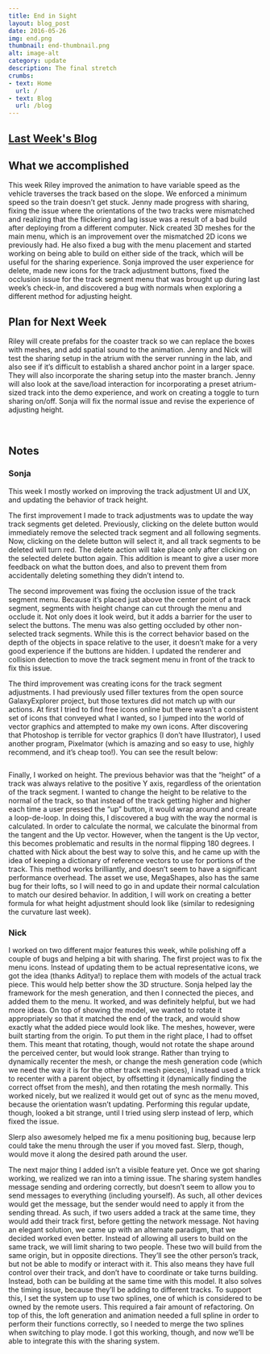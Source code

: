 ```yaml
---
title: End in Sight
layout: blog_post
date: 2016-05-26
img: end.png
thumbnail: end-thumbnail.png
alt: image-alt
category: update
description: The final stretch
crumbs: 
- text: Home
  url: /
- text: Blog
  url: /blog
---
```


## [Last Week's Blog](/vrgrads/update/2016/05/19/leaving-the-station/)

## What we accomplished 

This week Riley improved the animation to have variable speed as the vehicle traverses the track based on the slope. We enforced a minimum speed so the train doesn’t get stuck. Jenny made progress with sharing, fixing the issue where the orientations of the two tracks were mismatched and realizing that the flickering and lag issue was a result of a bad build after deploying from a  different computer. Nick created 3D meshes for the main menu, which is an improvement over the mismatched 2D icons we previously had. He also fixed a bug with the menu placement and started working on being able to build on either side of the track, which will be useful for the sharing experience. Sonja improved the user experience for delete, made new icons for the track adjustment buttons, fixed the occlusion issue for the track segment menu that was brought up during last week’s check-in, and discovered a bug with normals when exploring a different method for adjusting height.


## Plan for Next Week

Riley will create prefabs for the coaster track so we can replace the boxes with meshes, and add spatial sound to the animation. Jenny and Nick will test the sharing setup in the atrium with the server running in the lab, and also see if it’s difficult to establish a shared anchor point in a larger space. They will also incorporate the sharing setup into the master branch. Jenny will also look at the save/load interaction for incorporating a preset atrium-sized track into the demo experience, and work on creating a toggle to turn sharing on/off. Sonja will fix the normal issue and revise the experience of adjusting height.

<br />

## Notes

### Sonja

This week I mostly worked on improving the track adjustment UI and UX, and updating the behavior of track height. 

The first improvement I made to track adjustments was to update the way track segments get deleted. Previously, clicking on the delete button would immediately remove the selected track segment and all following segments. Now, clicking on the delete button will select it, and all track segments to be deleted will turn red. The delete action will take place only after clicking on the selected delete button again. This addition is meant to give a user more feedback on what the button does, and also to prevent them from accidentally deleting something they didn’t intend to. 

The second improvement was fixing the occlusion issue of the track segment menu. Because it’s placed just above the center point of a track segment, segments with height change can cut through the menu and occlude it. Not only does it look weird, but it adds a barrier for the user to select the buttons. The menu was also getting occluded by other non-selected track segments. While this is the correct behavior based on the depth of the objects in space relative to the user, it doesn’t make for a very good experience if the buttons are hidden. I updated the renderer and collision detection to move the track segment menu in front of the track to fix this issue. 

The third improvement was creating icons for the track segment adjustments. I had previously used filler textures from the open source GalaxyExplorer project, but those textures did not match up with our actions. At first I tried to find free icons online but there wasn’t a consistent set of icons that conveyed what I wanted, so I jumped into the world of vector graphics and attempted to make my own icons. After discovering that Photoshop is terrible for vector graphics (I don’t have Illustrator), I used another program, Pixelmator (which is amazing and so easy to use, highly recommend, and it’s cheap too!). You can see the result below:

<div class="row">
	<div class="col-lg-3 col-md-3 col-sm-3">
	    <img src="{{ "/img/delete-icon.png" | prepend: site.baseurl }}" class="img-responsive img-centered image-max" alt="" />
	</div>
	<div class="col-lg-3 col-md-3 col-sm-3">
	    <img src="{{ "/img/twist-icon.png" | prepend: site.baseurl }}" class="img-responsive img-centered image-max" alt="" />
	</div>
	<div class="col-lg-3 col-md-3 col-sm-3">
	    <img src="{{ "/img/height-icon.png" | prepend: site.baseurl }}" class="img-responsive img-centered image-max" alt="" />
	</div>
	<div class="col-lg-3 col-md-3 col-sm-3">
	    <img src="{{ "/img/curve-icon.png" | prepend: site.baseurl }}" class="img-responsive img-centered image-max" alt="" />
	</div>
</div>

Finally, I worked on height. The previous behavior was that the “height” of a track was always relative to the positive Y axis, regardless of the orientation of the track segment. I wanted to change the height to be relative to the normal of the track, so that instead of the track getting higher and higher each time a user pressed the “up” button, it would wrap around and create a loop-de-loop. In doing this, I discovered a bug with the way the normal is calculated. In order to calculate the normal, we calculate the binormal from the tangent and the Up vector. However, when the tangent is the Up vector, this becomes problematic and results in the normal flipping 180 degrees. I chatted with Nick about the best way to solve this, and he came up with the idea of keeping a dictionary of reference vectors to use for portions of the track. This method works brilliantly, and doesn’t seem to have a significant performance overhead. The asset we use, MegaShapes, also has the same bug for their lofts, so I will need to go in and update their normal calculation to match our desired behavior. In addition, I will work on creating a better formula for what height adjustment should look like (similar to redesigning the curvature last week).


### Nick

I worked on two different major features this week, while polishing off a couple of bugs and helping a bit with sharing. The first project was to fix the menu icons. Instead of updating them to be actual representative icons, we got the idea (thanks Aditya!) to replace them with models of the actual track piece. This would help better show the 3D structure. Sonja helped lay the framework for the mesh generation, and then I connected the pieces, and added them to the menu. It worked, and was definitely helpful, but we had more ideas. On top of showing the model, we wanted to rotate it appropriately so that it matched the end of the track, and would show exactly what the added piece would look like. The meshes, however, were built starting from the origin. To put them in the right place, I had to offset them. This meant that rotating, though, would not rotate the shape around the perceived center, but would look strange. Rather than trying to dynamically recenter the mesh, or change the mesh generation code (which we need the way it is for the other track mesh pieces), I instead used a trick to recenter with a parent object, by offsetting it (dynamically finding the correct offset from the mesh), and then rotating the mesh normally. This worked nicely, but we realized it would get out of sync as the menu moved, because the orientation wasn’t updating. Performing this regular update, though, looked a bit strange, until I tried using slerp instead of lerp, which fixed the issue.

Slerp also awesomely helped me fix a menu positioning bug, because lerp could take the menu through the user if you moved fast. Slerp, though, would move it along the desired path around the user.

The next major thing I added isn’t a visible feature yet. Once we got sharing working, we realized we ran into a timing issue. The sharing system handles message sending and ordering correctly, but doesn’t seem to allow you to send messages to everything (including yourself). As such, all other devices would get the message, but the sender would need to apply it from the sending thread. As such, if two users added a track at the same time, they would add their track first, before getting the network message. Not having an elegant solution, we came up with an alternate paradigm, that we decided worked even better. Instead of allowing all users to build on the same track, we will limit sharing to two people. These two will build from the same origin, but in opposite directions. They’ll see the other person’s track, but not be able to modify or interact with it. This also means they have full control over their track, and don’t have to coordinate or take turns building. Instead, both can be building at the same time with this model. It also solves the timing issue, because they’ll be adding to different tracks. To support this, I set the system up to use two splines, one of which is considered to be owned by the remote users. This required a fair amount of refactoring. On top of this, the loft generation and animation needed a full spline in order to perform their functions correctly, so I needed to merge the two splines when switching to play mode. I got this working, though, and now we’ll be able to integrate this with the sharing system.


